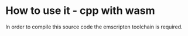 # How to use it - cpp with wasm

In order to compile this source code the emscripten toolchain is required.
